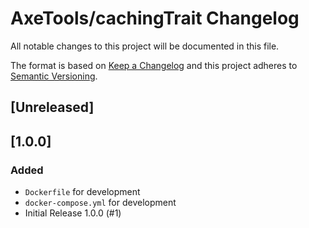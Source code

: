 # AxeTools/cachingTrait Changelog

All notable changes to this project will be documented in this file.

The format is based on [Keep a Changelog](http://keepachangelog.com/en/1.0.0/)
and this project adheres to [Semantic Versioning](http://semver.org/spec/v2.0.0.html).

## [Unreleased]


## [1.0.0]

### Added

- `Dockerfile` for development
- `docker-compose.yml` for development
- Initial Release 1.0.0 (#1)
